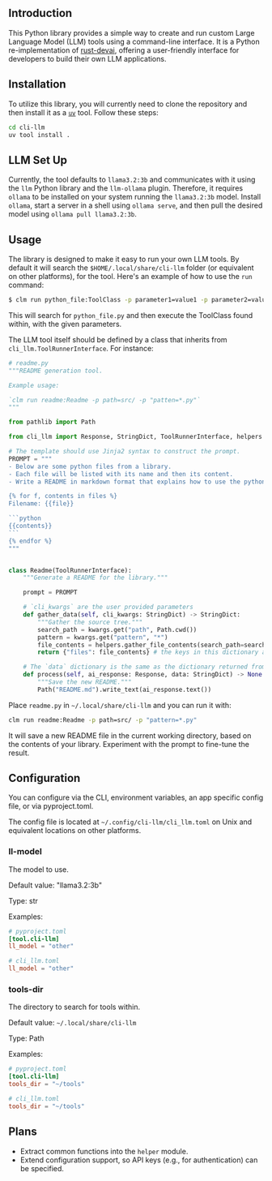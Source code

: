 ## Introduction

This Python library provides a simple way to create and run custom Large
Language Model (LLM) tools using a command-line interface. It is a Python
re-implementation of [rust-devai](https://github.com/jeremychone/rust-devai),
offering a user-friendly interface for developers to build their own LLM
applications.

## Installation

To utilize this library, you will currently need to clone the repository and
then install it as a [`uv`](https://docs.astral.sh/uv/) tool. Follow these
steps:

```bash
cd cli-llm
uv tool install .
```

## LLM Set Up

Currently, the tool defaults to `llama3.2:3b` and communicates with it using
the `llm` Python library and the `llm-ollama` plugin. Therefore, it requires
`ollama` to be installed on your system running the `llama3.2:3b` model.
Install `ollama`, start a server in a shell using `ollama serve`, and then pull
the desired model using `ollama pull llama3.2:3b`.

## Usage

The library is designed to make it easy to run your own LLM tools. By default
it will search the `$HOME/.local/share/cli-llm` folder (or equivalent on other
platforms), for the tool. Here's an example of how to use the `run` command:

```bash
$ clm run python_file:ToolClass -p parameter1=value1 -p parameter2=value2
```

This will search for `python_file.py` and then execute the ToolClass found
within, with the given parameters.

The LLM tool itself should be defined by a class that inherits from
`cli_llm.ToolRunnerInterface`. For instance:

````python
# readme.py
"""README generation tool.

Example usage:

`clm run readme:Readme -p path=src/ -p "patten=*.py"`
"""

from pathlib import Path

from cli_llm import Response, StringDict, ToolRunnerInterface, helpers

# The template should use Jinja2 syntax to construct the prompt.
PROMPT = """
- Below are some python files from a library.
- Each file will be listed with its name and then its content.
- Write a README in markdown format that explains how to use the python library.

{% for f, contents in files %}
Filename: {{file}}

```python
{{contents}}
```
{% endfor %}
"""


class Readme(ToolRunnerInterface):
    """Generate a README for the library."""

    prompt = PROMPT

    # `cli_kwargs` are the user provided parameters
    def gather_data(self, cli_kwargs: StringDict) -> StringDict:
        """Gather the source tree."""
        search_path = kwargs.get("path", Path.cwd())
        pattern = kwargs.get("pattern", "*")
        file_contents = helpers.gather_file_contents(search_path=search_path, pattern=pattern)
        return {"files": file_contents} # the keys in this dictionary are used in the prompt template

    # The `data` dictionary is the same as the dictionary returned from the gather_data method above
    def process(self, ai_response: Response, data: StringDict) -> None:
        """Save the new README."""
        Path("README.md").write_text(ai_response.text())

````

Place `readme.py` in `~/.local/share/cli-llm` and you can run it with:

```bash
clm run readme:Readme -p path=src/ -p "pattern=*.py"
```

It will save a new README file in the current working directory, based on the
contents of your library. Experiment with the prompt to fine-tune the result.

## Configuration

You can configure via the CLI, environment variables, an app specific config
file, or via pyproject.toml.

The config file is located at `~/.config/cli-llm/cli_llm.toml` on Unix and
equivalent locations on other platforms.


### ll-model

The model to use.

Default value: "llama3.2:3b"

Type: str

Examples:

```toml
# pyproject.toml
[tool.cli-llm]
ll_model = "other"
```

```toml
# cli_llm.toml
ll_model = "other"
```

### tools-dir

The directory to search for tools within.

Default value: `~/.local/share/cli-llm`

Type: Path

Examples:

```toml
# pyproject.toml
[tool.cli-llm]
tools_dir = "~/tools"
```

```toml
# cli_llm.toml
tools_dir = "~/tools"
```

## Plans

- Extract common functions into the `helper` module.
- Extend configuration support, so API keys (e.g., for authentication) can be specified.
